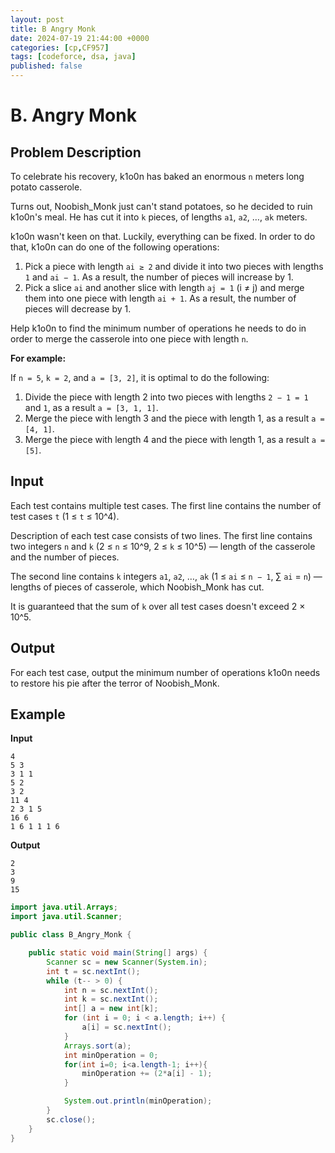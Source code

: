 ```yaml
---
layout: post
title: B Angry Monk
date: 2024-07-19 21:44:00 +0000
categories: [cp,CF957]
tags: [codeforce, dsa, java]
published: false
---
```


# B. Angry Monk

## Problem Description

To celebrate his recovery, k1o0n has baked an enormous `n` meters long potato casserole.

Turns out, Noobish_Monk just can't stand potatoes, so he decided to ruin k1o0n's meal. He has cut it into `k` pieces, of lengths `a1`, `a2`, …, `ak` meters.

k1o0n wasn't keen on that. Luckily, everything can be fixed. In order to do that, k1o0n can do one of the following operations:

1. Pick a piece with length `ai ≥ 2` and divide it into two pieces with lengths `1` and `ai − 1`. As a result, the number of pieces will increase by 1.
2. Pick a slice `ai` and another slice with length `aj = 1` (i ≠ j) and merge them into one piece with length `ai + 1`. As a result, the number of pieces will decrease by 1.

Help k1o0n to find the minimum number of operations he needs to do in order to merge the casserole into one piece with length `n`.

**For example:**

If `n = 5`, `k = 2`, and `a = [3, 2]`, it is optimal to do the following:

1. Divide the piece with length 2 into two pieces with lengths `2 − 1 = 1` and `1`, as a result `a = [3, 1, 1]`.
2. Merge the piece with length 3 and the piece with length 1, as a result `a = [4, 1]`.
3. Merge the piece with length 4 and the piece with length 1, as a result `a = [5]`.

## Input

Each test contains multiple test cases. The first line contains the number of test cases `t` (1 ≤ `t` ≤ 10^4).

Description of each test case consists of two lines. The first line contains two integers `n` and `k` (2 ≤ `n` ≤ 10^9, 2 ≤ `k` ≤ 10^5) — length of the casserole and the number of pieces.

The second line contains `k` integers `a1`, `a2`, …, `ak` (1 ≤ `ai` ≤ `n − 1`, ∑ `ai` = `n`) — lengths of pieces of casserole, which Noobish_Monk has cut.

It is guaranteed that the sum of `k` over all test cases doesn't exceed 2 × 10^5.

## Output

For each test case, output the minimum number of operations k1o0n needs to restore his pie after the terror of Noobish_Monk.

## Example

**Input**
```
4
5 3
3 1 1
5 2
3 2
11 4
2 3 1 5
16 6
1 6 1 1 1 6
```

**Output**
```
2
3
9
15
```

```java
import java.util.Arrays;
import java.util.Scanner;

public class B_Angry_Monk {

    public static void main(String[] args) {
        Scanner sc = new Scanner(System.in);
        int t = sc.nextInt();
        while (t-- > 0) {
            int n = sc.nextInt();
            int k = sc.nextInt();
            int[] a = new int[k];
            for (int i = 0; i < a.length; i++) {
                a[i] = sc.nextInt();
            }
            Arrays.sort(a);
            int minOperation = 0;
            for(int i=0; i<a.length-1; i++){
                minOperation += (2*a[i] - 1);
            }

            System.out.println(minOperation);
        }
        sc.close();
    }   
}
```